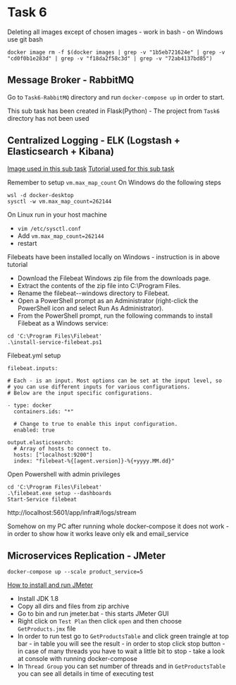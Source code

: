 # Task 6

Deleting all images except of chosen images - work in bash - on Windows use git bash
```
docker image rm -f $(docker images | grep -v "1b5eb721624e" | grep -v "cd0f0b1e283d" | grep -v "f18da2f58c3d" | grep -v "72ab4137bd85")
```

## Message Broker - RabbitMQ
Go to `Task6-RabbitMQ` directory and run `docker-compose up` in order to start.

This sub task has been created in Flask(Python) - The project from `Task6` directory
has not been used

## Centralized Logging - ELK (Logstash + Elasticsearch + Kibana)
[Image used in this sub task](https://elk-docker.readthedocs.io/)
[Tutorial used for this sub task](https://soshace.com/visualizing-logs-from-a-dockerized-node-application-using-the-elastic-stack/)

Remember to setup `vm.max_map_count`
On Windows do the following steps
```
wsl -d docker-desktop
sysctl -w vm.max_map_count=262144
```
On Linux run in your host machine
* `vim /etc/sysctl.conf`
* Add `vm.max_map_count=262144`
* restart

Filebeats have been installed locally on Windows - instruction is in above tutorial
* Download the Filebeat Windows zip file from the downloads page.
* Extract the contents of the zip file into C:\Program Files.
* Rename the filebeat-<version>-windows directory to Filebeat.
* Open a PowerShell prompt as an Administrator (right-click the PowerShell icon and select Run As Administrator).
* From the PowerShell prompt, run the following commands to install Filebeat as a Windows service:
```
cd 'C:\Program Files\Filebeat'
.\install-service-filebeat.ps1
```

Filebeat.yml setup
```
filebeat.inputs:

# Each - is an input. Most options can be set at the input level, so
# you can use different inputs for various configurations.
# Below are the input specific configurations.

- type: docker
  containers.ids: "*"

  # Change to true to enable this input configuration.
  enabled: true

output.elasticsearch:
  # Array of hosts to connect to.
  hosts: ["localhost:9200"]
  index: "filebeat-%{[agent.version]}-%{+yyyy.MM.dd}"
```
Open Powershell with admin privileges
```
cd 'C:\Program Files\Filebeat'
.\filebeat.exe setup --dashboards
Start-Service filebeat
```
http://localhost:5601/app/infra#/logs/stream

Somehow on my PC after running whole docker-compose it does not work - in order to show how it works leave only elk and email_service

## Microservices Replication - JMeter

```
docker-compose up --scale product_service=5
```

[How to install and run JMeter](https://www.guru99.com/guide-to-install-jmeter.html)

* Install JDK 1.8
* Copy all dirs and files from zip archive
* Go to bin and run jmeter.bat - this starts JMeter GUI
* Right click on `Test Plan` then click `open` and then choose `GetProducts.jmx` file
* In order to run test go to `GetProductsTable` and click green traingle at top bar - in table you will see the result - in order to stop click stop button - in case of many threads you have to wait a little bit to stop - take a look at console with running docker-compose
* In `Thread Group` you can set number of threads and in `GetProductsTable` you can see all details in time of executing test
